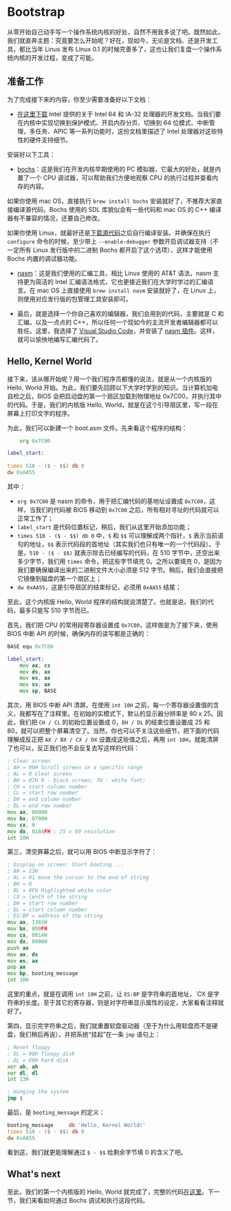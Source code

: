 # Bootstrap

从零开始自己动手写一个操作系统内核的好处，自然不用我多说了吧。既然如此，我们就直奔主题：究竟要怎么开始呢？好在，现如今，无论是文档、还是开发工具，都比当年 Linus 发布 Linux 0.1 的时候完善多了，这也让我们复盘一个操作系统内核的开发过程，变成了可能。

## 准备工作

为了完成接下来的内容，你至少需要准备好以下文档：

* [在这里下载](https://software.intel.com/content/www/us/en/develop/download/intel-64-and-ia-32-architectures-sdm-combined-volumes-1-2a-2b-2c-2d-3a-3b-3c-3d-and-4.html) Intel 提供的关于 Intel 64 和 IA-32 处理器的开发文档。当我们要在内核中实现切换到保护模式、开启内存分页、切换到 64 位模式、中断管理，多任务、APIC 等一系列功能时，这份文档里描述了 Intel 处理器对这些特性的硬件支持细节。

安装好以下工具：

* [bochs](http://bochs.sourceforge.net/)：这是我们在开发内核早期使用的 PC 模拟器，它最大的好处，就是内置了一个 CPU 调试器，可以帮助我们方便地观察 CPU 的执行过程并查看内存的内容。

如果你使用 mac OS，直接执行 `brew install bochs` 安装就好了，不推荐大家直接编译源代码，Bochs 使用的 SDL 库貌似会有一些代码和 mac OS 的 C++ 编译器有不兼容的情况，还要自己修改。

如果你使用 Linux，就最好还是[下载源代码](http://bochs.sourceforge.net/getcurrent.html)之后自行编译安装。并确保在执行 `configure` 命令的时候，至少带上 `--enable-debugger` 参数开启调试器支持（不一定所有 Linux 发行版中的二进制 Bochs 都开启了这个选项），这样才能使用 Bochs 内置的调试器功能。

* [nasm](https://www.nasm.us/)：这是我们使用的汇编工具，相比 Linux 使用的 AT&T 语法，nasm 支持更为简洁的 Intel 汇编语法格式，它也更接近我们在大学时学过的汇编语言。在 mac OS 上直接使用 `brew install nasm` 安装就好了，在 Linux 上，则使用对应发行版的包管理工具安装即可。

* 最后，就是选择一个你自己喜欢的编辑器，我们会用到的代码，主要就是 C 和汇编，以及一点点的 C++，所以任何一个现如今的主流开发者编辑器都可以胜任。这里，我选择了 [Visual Studio Code](https://code.visualstudio.com/)，并安装了 [nasm 插件](https://marketplace.visualstudio.com/items?itemName=rights.nas-vscode)。这样，就可以愉快地编写汇编代码了。

## Hello, Kernel World

接下来，该从哪开始呢？用一个我们程序员都懂的说法，就是从一个内核版的 Hello, World 开始。为此，我们要先回顾以下大学时学到的知识。当计算机加电自检之后，BIOS 会把启动盘的第一个扇区加载到物理地址 0x7C00，并执行其中的代码。于是，我们的内核版 Hello, World，就是在这个引导扇区里，写一段在屏幕上打印文字的程序。

为此，我们可以新建一个 boot.asm 文件。先来看这个程序的结构：

```asm
    org 0x7C00

label_start:
    
times 510 - ($ - $$) db 0
dw 0xAA55
```

其中：

* `org 0x7C00` 是 nasm 的命令，用于把汇编代码的基地址设置成 `0x7C00`，这样，当我们的代码被 BIOS 移动到 `0x7C00` 之后，所有相对寻址的代码就可以正常工作了；
* `label_start` 是代码位置标记，稍后，我们从这里开始添加功能；
* `times 510 - ($ - $$) db 0` 中，`$` 和 `$$` 可以理解成两个指针，`$` 表示当前语句的地址，`$$` 表示代码段的首地址（其实我们也只有唯一的一个代码段）。于是，`510 - ($ - $$)` 就表示除去已经编写的代码，在 510 字节中，还空出来多少字节，我们用 `times` 命令，把这些字节填充 0。之所以要填充 0，是因为我们要确保编译出来的二进制文件大小必须是 512 字节。稍后，我们会直接把它镜像到磁盘的第一个扇区上；
* `dw 0xAA55`，这是引导扇区的结束标记，必须用 `0xAA55` 结尾；

至此，这个内核版 Hello, World 程序的结构就说清楚了。也就是说，我们的代码，最多只能写 510 字节而已。

首先，我们把 CPU 的常用段寄存器设置成 `0x7C00`，这样做是为了接下来，使用 BIOS 中断 API 的时候，确保内存的读写都是正确的：

```asm
BASE equ 0x7C00

label_start:
    mov ax, cs
    mov ds, ax
    mov es, ax
    mov ss, ax
    mov sp, BASE
```

其次，用 BIOS 中断 API 清屏。在使用 `int 10H` 之前，每一个寄存器设置值的含义，我都写在了注释里。在初始的实模式下，默认的显示器分辨率是 80 x 25。因此，我们把 `CH / CL` 的初始位置设置成 0，`DH / DL` 的结束位置设置成 25 和 80，就可以把整个屏幕清空了。当然，你也可以不关注这些细节，把下面的代码理解成反正把 `AX / BX / CX / DX` 设置成这些值之后，再用 `int 10H`，就能清屏了也可以，反正我们也不会反复去写这样的代码：

```asm
; Clear screen
; AH = 06H Scroll screen in a specific range
; AL = 0 Clear screen
; BH = 07H 0 - black screen; 7H - white font;
; CH = start column number
; CL = start row number
; DH = end column number
; DL = end row number
mov ax, 0600H
mov bx, 0700H
mov cx, 0
mov dx, 0184FH ; 25 x 80 resolution
int 10H
```

第三，清空屏幕之后，就可以用 BIOS 中断显示字符了：

```asm
; Display on screen: Start booting ...
; AH = 13H
; AL = 01 move the cursor to the end of string
; BH = 0
; BL = 0FH Highlighted white color
; CX = lenth of the string
; DH = start row number
; DL = start column number
; ES:BP = address of the string
mov ax, 1301H
mov bx, 000FH
mov cx, 0014H
mov dx, 0000H
push ax
mov ax, ds
mov es, ax
pop ax
mov bp, booting_message
int 10H
```

这里的重点，就是在调用 `int 10H` 之前，让 `ES:BP` 是字符串的首地址，`CX 是字符串的长度。至于其它的寄存器，则是对字符串显示属性的设定，大家看看注释就好了。

第四，显示完字符串之后，我们就重置软盘驱动器（至于为什么用软盘而不是硬盘，我们稍后再说），并把系统“挂起”在一条 `jmp` 语句上：

```asm
; Reset floppy
; DL = 00H floopy disk
; DL = 80H hard disk
xor ah, ah
xor dl, dl
int 13H

; Hanging the system
jmp $
```

最后，是 `booting_message` 的定义：

```asm
booting_message     db 'Hello, Kernel World!'
times 510 - ($ - $$) db 0
dw 0xAA55
```

看到这，我们就更能理解通过 `$ - $$` 给剩余字节填 0 的含义了吧。

## What's next

至此，我们的第一个内核版的 Hello, World 就完成了，完整的代码[在这里](https://github.com/puretears/yuna/blob/master/Documentation/Chapter1/Execise01/boot.asm)。下一节，我们来看如何通过 Bochs 调试和执行这段代码。
